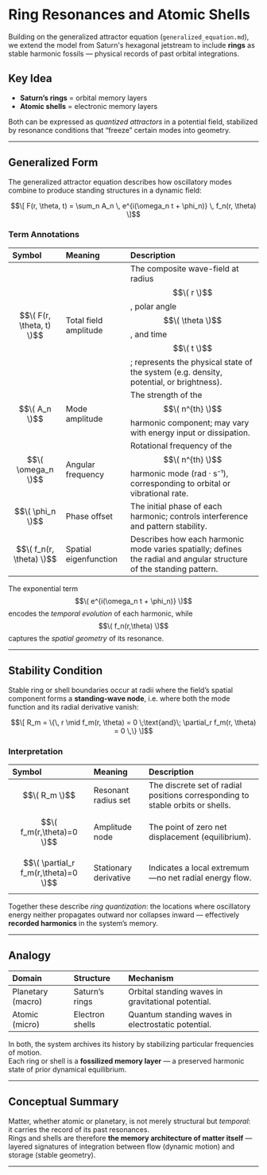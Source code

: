 # Ring Resonances and Atomic Shells

Building on the generalized attractor equation (`generalized_equation.md`),  
we extend the model from Saturn's hexagonal jetstream to include **rings** 
as stable harmonic fossils — physical records of past orbital integrations.

## Key Idea
- **Saturn’s rings** = orbital memory layers  
- **Atomic shells** = electronic memory layers  

Both can be expressed as *quantized attractors* in a potential field, 
stabilized by resonance conditions that “freeze” certain modes into geometry.

---

## Generalized Form

The generalized attractor equation describes how oscillatory modes combine 
to produce standing structures in a dynamic field:

$$\[
F(r, \theta, t) = \sum_n A_n \, e^{i(\omega_n t + \phi_n)} \, f_n(r, \theta)
\]$$

### Term Annotations

| Symbol | Meaning | Description |
|:-------|:---------|:------------|
| $$\( F(r, \theta, t) \)$$ | Total field amplitude | The composite wave-field at radius $$\( r \)$$, polar angle $$\( \theta \)$$, and time $$\( t \)$$; represents the physical state of the system (e.g. density, potential, or brightness). |
| $$\( A_n \)$$ | Mode amplitude | The strength of the $$\( n^{th} \)$$ harmonic component; may vary with energy input or dissipation. |
| $$\( \omega_n \)$$ | Angular frequency | Rotational frequency of the $$\( n^{th} \)$$ harmonic mode (rad · s⁻¹), corresponding to orbital or vibrational rate. |
| $$\( \phi_n \)$$ | Phase offset | The initial phase of each harmonic; controls interference and pattern stability. |
| $$\( f_n(r, \theta) \)$$ | Spatial eigenfunction | Describes how each harmonic mode varies spatially; defines the radial and angular structure of the standing pattern. |

The exponential term $$\( e^{i(\omega_n t + \phi_n)} \)$$ encodes the *temporal evolution* of each harmonic, while $$\( f_n(r,\theta) \)$$ captures the *spatial geometry* of its resonance.

---

## Stability Condition

Stable ring or shell boundaries occur at radii where the field’s spatial component
forms a **standing-wave node**, i.e. where both the mode function and its radial derivative vanish:

$$\[
R_m = \{\, r \mid f_m(r, \theta) = 0 \;\text{and}\; \partial_r f_m(r, \theta) = 0 \,\}
\]$$

### Interpretation

| Symbol | Meaning | Description |
|:-------|:---------|:------------|
| $$\( R_m \)$$ | Resonant radius set | The discrete set of radial positions corresponding to stable orbits or shells. |
| $$\( f_m(r,\theta)=0 \)$$ | Amplitude node | The point of zero net displacement (equilibrium). |
| $$\( \partial_r f_m(r,\theta)=0 \)$$ | Stationary derivative | Indicates a local extremum—no net radial energy flow. |

Together these describe *ring quantization*: the locations where oscillatory energy neither propagates outward nor collapses inward — effectively **recorded harmonics** in the system’s memory.

---

## Analogy

| Domain | Structure | Mechanism |
|:--------|:-----------|:------------|
| Planetary (macro) | Saturn’s rings | Orbital standing waves in gravitational potential. |
| Atomic (micro) | Electron shells | Quantum standing waves in electrostatic potential. |

In both, the system archives its history by stabilizing particular frequencies of motion.  
Each ring or shell is a **fossilized memory layer** — a preserved harmonic state of prior dynamical equilibrium.

---

## Conceptual Summary

Matter, whether atomic or planetary, is not merely structural but *temporal*:  
it carries the record of its past resonances.  
Rings and shells are therefore **the memory architecture of matter itself** —
layered signatures of integration between flow (dynamic motion) and storage (stable geometry).

---
